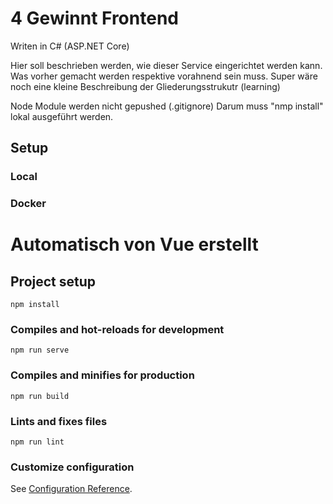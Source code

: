 # 4 Gewinnt Frontend

Writen in C# (ASP.NET Core)

Hier soll beschrieben werden, wie dieser Service eingerichtet werden kann.
Was vorher gemacht werden respektive vorahnend sein muss.
Super wäre noch eine kleine Beschreibung der Gliederungsstrukutr (learning)

Node Module werden nicht gepushed (.gitignore) Darum muss "nmp install" lokal ausgeführt werden.

## Setup

### Local

### Docker

# Automatisch von Vue erstellt

## Project setup

```
npm install
```

### Compiles and hot-reloads for development

```
npm run serve
```

### Compiles and minifies for production

```
npm run build
```

### Lints and fixes files

```
npm run lint
```

### Customize configuration

See [Configuration Reference](https://cli.vuejs.org/config/).
